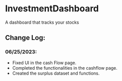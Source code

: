 # InvestmentDashboard
A dashboard that tracks your stocks 
## Change Log: 
### 06/25/2023:
- Fixed UI in the cash Flow page.
- Completed the functionalities in the cashflow page. 
- Created the surplus dataset and functions. 